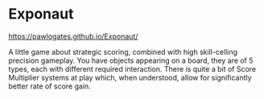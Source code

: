 # Exponaut
https://pawlogates.github.io/Exponaut/

A little game about strategic scoring, combined with high skill-celling precision gameplay. You have objects appearing on a board, they are of 5 types, each with different required interaction. There is quite a bit of Score Multiplier systems at play which, when understood, allow for significantly better rate of score gain.

